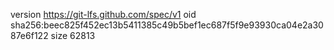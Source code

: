 version https://git-lfs.github.com/spec/v1
oid sha256:beec825f452ec13b5411385c49b5bef1ec687f5f9e93930ca04e2a3087e6f122
size 62813
